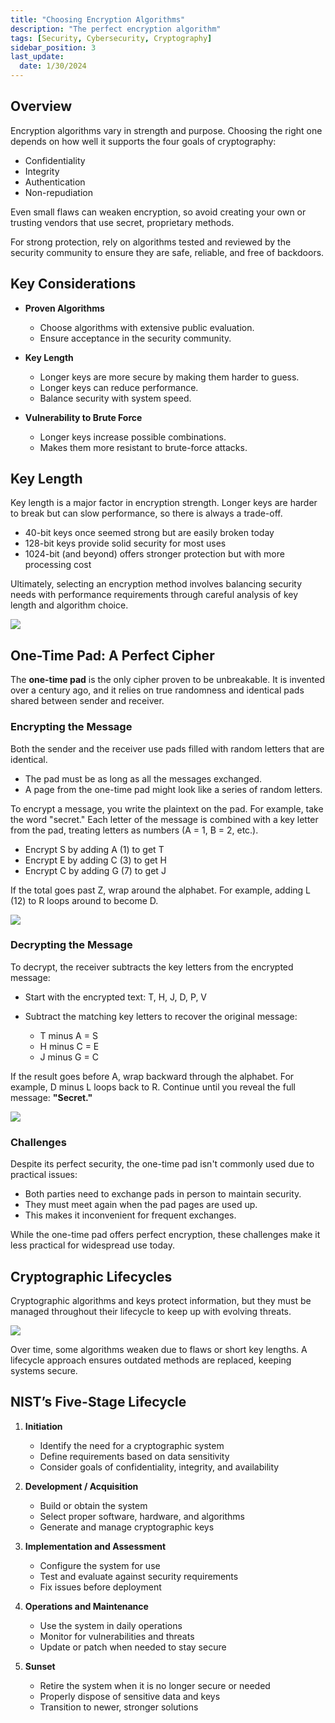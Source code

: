 ```yaml
---
title: "Choosing Encryption Algorithms"
description: "The perfect encryption algorithm"
tags: [Security, Cybersecurity, Cryptography]
sidebar_position: 3
last_update:
  date: 1/30/2024
---
```



## Overview

Encryption algorithms vary in strength and purpose. Choosing the right one depends on how well it supports the four goals of cryptography: 

- Confidentiality
- Integrity
- Authentication
- Non-repudiation

Even small flaws can weaken encryption, so avoid creating your own or trusting vendors that use secret, proprietary methods.

For strong protection, rely on algorithms tested and reviewed by the security community to ensure they are safe, reliable, and free of backdoors.



## Key Considerations

- **Proven Algorithms**

  - Choose algorithms with extensive public evaluation. 
  - Ensure acceptance in the security community.

- **Key Length**

  - Longer keys are more secure by making them harder to guess. 
  - Longer keys can reduce performance. 
  - Balance security with system speed.

- **Vulnerability to Brute Force**

  - Longer keys increase possible combinations.
  - Makes them more resistant to brute-force attacks.

## Key Length 

Key length is a major factor in encryption strength. Longer keys are harder to break but can slow performance, so there is always a trade-off.

- 40-bit keys once seemed strong but are easily broken today
- 128-bit keys provide solid security for most uses
- 1024-bit (and beyond) offers stronger protection but with more processing cost

Ultimately, selecting an encryption method involves balancing security needs with performance requirements through careful analysis of key length and algorithm choice.

<div class='img-center'>  

![](/img/docs/choose-encryption-algorithms-key-length.png)

</div>  



## One-Time Pad: A Perfect Cipher

The **one-time pad** is the only cipher proven to be unbreakable. It is invented over a century ago, and it relies on true randomness and identical pads shared between sender and receiver.  


### Encrypting the Message

Both the sender and the receiver use pads filled with random letters that are identical.

- The pad must be as long as all the messages exchanged.
- A page from the one-time pad might look like a series of random letters.

To encrypt a message, you write the plaintext on the pad. For example, take the word "secret." Each letter of the message is combined with a key letter from the pad, treating letters as numbers (A = 1, B = 2, etc.).  

- Encrypt S by adding A (1) to get T  
- Encrypt E by adding C (3) to get H  
- Encrypt C by adding G (7) to get J  

If the total goes past Z, wrap around the alphabet. For example, adding L (12) to R loops around to become D.  

![](/img/docs/choose-encryp-lengths-the-perfect-cipher-one-time-pad.png)


### Decrypting the Message

To decrypt, the receiver subtracts the key letters from the encrypted message:

- Start with the encrypted text: T, H, J, D, P, V
- Subtract the matching key letters to recover the original message:

  - T minus A = S
  - H minus C = E
  - J minus G = C

If the result goes before A, wrap backward through the alphabet. For example, D minus L loops back to R. Continue until you reveal the full message: **"Secret."**

<div class='img-center'>

![](/img/docs/choose-encryp-lengths-the-perfect-cipher-one-time-pad-decriptinggg.png)

</div>


### Challenges

Despite its perfect security, the one-time pad isn't commonly used due to practical issues:

- Both parties need to exchange pads in person to maintain security.
- They must meet again when the pad pages are used up.
- This makes it inconvenient for frequent exchanges.

While the one-time pad offers perfect encryption, these challenges make it less practical for widespread use today.

## Cryptographic Lifecycles

Cryptographic algorithms and keys protect information, but they must be managed throughout their lifecycle to keep up with evolving threats.

<div class='img-center'>

![](/img/docs/ist-Cryptographic-Lifecycles.png)

</div>

Over time, some algorithms weaken due to flaws or short key lengths. A lifecycle approach ensures outdated methods are replaced, keeping systems secure.


## NIST’s Five-Stage Lifecycle

1. **Initiation**

   - Identify the need for a cryptographic system
   - Define requirements based on data sensitivity
   - Consider goals of confidentiality, integrity, and availability

2. **Development / Acquisition**

   - Build or obtain the system
   - Select proper software, hardware, and algorithms
   - Generate and manage cryptographic keys

3. **Implementation and Assessment**

   - Configure the system for use
   - Test and evaluate against security requirements
   - Fix issues before deployment

4. **Operations and Maintenance**

   - Use the system in daily operations
   - Monitor for vulnerabilities and threats
   - Update or patch when needed to stay secure

5. **Sunset**

   - Retire the system when it is no longer secure or needed
   - Properly dispose of sensitive data and keys
   - Transition to newer, stronger solutions


